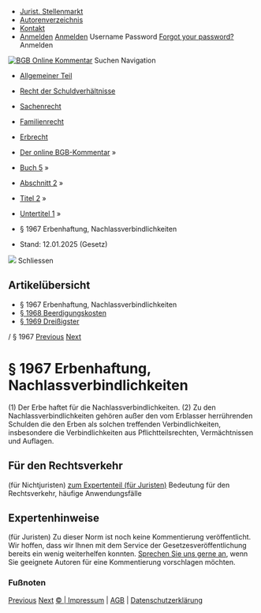   * [Jurist. Stellenmarkt](https://bgb.kommentar.de/Buch-5/Abschnitt-2/Titel-2/Untertitel-1/</job-board> "Jurist. Stellenmarkt")
  * [Autorenverzeichnis](https://bgb.kommentar.de/Buch-5/Abschnitt-2/Titel-2/Untertitel-1/</Autorenverzeichnis> "Autorenverzeichnis")
  * [Kontakt](https://bgb.kommentar.de/Buch-5/Abschnitt-2/Titel-2/Untertitel-1/</Kontakt>)
  * [Anmelden](https://bgb.kommentar.de/Buch-5/Abschnitt-2/Titel-2/Untertitel-1/<#login> "show login form") [Anmelden](https://bgb.kommentar.de/Buch-5/Abschnitt-2/Titel-2/Untertitel-1/<#> "hide login form") Username Password
[Forgot your password?](https://bgb.kommentar.de/Buch-5/Abschnitt-2/Titel-2/Untertitel-1/</user/forgotpassword>) Anmelden 


[![BGB Online Kommentar](https://bgb.kommentar.de/extension/bgb/design/bgb/images/logo.png)](https://bgb.kommentar.de/Buch-5/Abschnitt-2/Titel-2/Untertitel-1/</> "BGB Online Kommentar")
Suchen
Navigation
  * [Allgemeiner Teil](https://bgb.kommentar.de/Buch-5/Abschnitt-2/Titel-2/Untertitel-1/</Buch-1>)
  * [Recht der Schuldverhältnisse](https://bgb.kommentar.de/Buch-5/Abschnitt-2/Titel-2/Untertitel-1/</Buch-2>)
  * [Sachenrecht](https://bgb.kommentar.de/Buch-5/Abschnitt-2/Titel-2/Untertitel-1/</Buch-3>)
  * [Familienrecht](https://bgb.kommentar.de/Buch-5/Abschnitt-2/Titel-2/Untertitel-1/</Buch-4>)
  * [Erbrecht](https://bgb.kommentar.de/Buch-5/Abschnitt-2/Titel-2/Untertitel-1/</Buch-5>)


  * [Der online BGB-Kommentar](https://bgb.kommentar.de/Buch-5/Abschnitt-2/Titel-2/Untertitel-1/</>) »
  * [Buch 5](https://bgb.kommentar.de/Buch-5/Abschnitt-2/Titel-2/Untertitel-1/</Buch-5>) »
  * [Abschnitt 2](https://bgb.kommentar.de/Buch-5/Abschnitt-2/Titel-2/Untertitel-1/</Buch-5/Abschnitt-2>) »
  * [Titel 2](https://bgb.kommentar.de/Buch-5/Abschnitt-2/Titel-2/Untertitel-1/</Buch-5/Abschnitt-2/Titel-2>) »
  * [Untertitel 1](https://bgb.kommentar.de/Buch-5/Abschnitt-2/Titel-2/Untertitel-1/</Buch-5/Abschnitt-2/Titel-2/Untertitel-1>) »
  * § 1967 Erbenhaftung, Nachlassverbindlichkeiten 
  * Stand: 12.01.2025 (Gesetz) 


![](https://vg01.met.vgwort.de/na/1c9909529ead4f509072c06d9081a7d5)
Schliessen 
## Artikelübersicht
  * § 1967 Erbenhaftung, Nachlassverbindlichkeiten 
  * [ § 1968 Beerdigungskosten ](https://bgb.kommentar.de/Buch-5/Abschnitt-2/Titel-2/Untertitel-1/</Buch-5/Abschnitt-2/Titel-2/Untertitel-1/Beerdigungskosten>)
  * [ § 1969 Dreißigster ](https://bgb.kommentar.de/Buch-5/Abschnitt-2/Titel-2/Untertitel-1/</Buch-5/Abschnitt-2/Titel-2/Untertitel-1/Dreissigster>)


/ § 1967 
[Previous](https://bgb.kommentar.de/Buch-5/Abschnitt-2/Titel-2/Untertitel-1/</Buch-5/Abschnitt-2/Titel-1/Rechtsstellung-des-Fiskus-vor-Feststellung> "§ 1966 Rechtsstellung des Fiskus vor Feststellung") [Next](https://bgb.kommentar.de/Buch-5/Abschnitt-2/Titel-2/Untertitel-1/</Buch-5/Abschnitt-2/Titel-2/Untertitel-1/Beerdigungskosten> "§ 1968 Beerdigungskosten")
# § 1967 Erbenhaftung, Nachlassverbindlichkeiten
(1) Der Erbe haftet für die Nachlassverbindlichkeiten.
(2) Zu den Nachlassverbindlichkeiten gehören außer den vom Erblasser herrührenden Schulden die den Erben als solchen treffenden Verbindlichkeiten, insbesondere die Verbindlichkeiten aus Pflichtteilsrechten, Vermächtnissen und Auflagen.
## Für den Rechtsverkehr 
(für Nichtjuristen)
[zum Expertenteil (für Juristen)](https://bgb.kommentar.de/Buch-5/Abschnitt-2/Titel-2/Untertitel-1/<#expertenhinweise>)
Bedeutung für den Rechtsverkehr, häufige Anwendungsfälle
## Expertenhinweise
(für Juristen)
Zu dieser Norm ist noch keine Kommentierung veröffentlicht. Wir hoffen, dass wir Ihnen mit dem Service der Gesetzesveröffentlichung bereits ein wenig weiterhelfen konnten. [Sprechen Sie uns gerne an](https://bgb.kommentar.de/Buch-5/Abschnitt-2/Titel-2/Untertitel-1/</Kontakt>), wenn Sie geeignete Autoren für eine Kommentierung vorschlagen möchten. 
### Fußnoten
[Previous](https://bgb.kommentar.de/Buch-5/Abschnitt-2/Titel-2/Untertitel-1/</Buch-5/Abschnitt-2/Titel-1/Rechtsstellung-des-Fiskus-vor-Feststellung> "§ 1966 Rechtsstellung des Fiskus vor Feststellung") [Next](https://bgb.kommentar.de/Buch-5/Abschnitt-2/Titel-2/Untertitel-1/</Buch-5/Abschnitt-2/Titel-2/Untertitel-1/Beerdigungskosten> "§ 1968 Beerdigungskosten")
[© | Impressum](https://bgb.kommentar.de/Buch-5/Abschnitt-2/Titel-2/Untertitel-1/</Kontakt>) | [AGB](https://bgb.kommentar.de/Buch-5/Abschnitt-2/Titel-2/Untertitel-1/</AGB>) | [Datenschutzerklärung](https://bgb.kommentar.de/Buch-5/Abschnitt-2/Titel-2/Untertitel-1/</Datenschutzerklaerung-fuer-Leser>)
